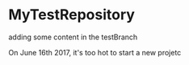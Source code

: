 # MyTestRepository
adding some content in the testBranch

On June 16th 2017, it's too hot to start a new projetc

